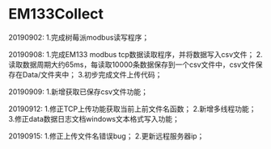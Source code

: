 # EM133Collect
20190902:
1.完成树莓派modbus读写程序；

20190908:
1.完成EM133 modbus tcp数据读取程序，并将数据写入csv文件；
2.读取数据周期大约65ms，每读取10000条数据保存到一个csv文件中，csv文件保存在Data/文件夹中；
3.初步完成文件上传代码；

20190909:
1.新增获取已保存csv文件功能；

20190912:
1.修正TCP上传功能获取当前上前文件名函数；
2.新增多线程功能；
3.修正data数据日志文档windows文本格式写入功能；

20190915:
1.修正上传文件名错误bug；
2.更新远程服务器ip；
